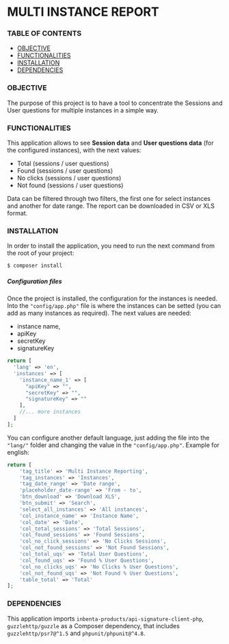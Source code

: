 # MULTI INSTANCE REPORT
 
### TABLE OF CONTENTS
* [OBJECTIVE](#objective)
* [FUNCTIONALITIES](#functionalities)
* [INSTALLATION](#installation)
* [DEPENDENCIES](#dependencies)
 
### OBJECTIVE
The purpose of this project is to have a tool to concentrate the Sessions and User questions for multiple instances in a simple way.
 
### FUNCTIONALITIES
This application allows to see **Session data** and **User questions data** (for the configured instances), with the next values:
* Total (sessions / user questions)
* Found (sessions / user questions)
* No clicks (sessions / user questions)
* Not found (sessions / user questions)
 
Data can be filtered through two filters, the first one for select instances and another for date range. The report can be downloaded in CSV or XLS format.
 
### INSTALLATION
In order to install the application, you need to run the next command from the root of your project:
```bash
$ composer install
```
##### Configuration files
Once the project is installed, the configuration for the instances is needed. Into the `"config/app.php"` file is where the instances can be setted (you can add as many instances as required). The next values are needed:

* instance name, 
* apiKey
* secretKey
* signatureKey

```php
return [
  'lang' => 'en',
  'instances' => [
    'instance_name_1' => [
      "apiKey" => "",
      "secretKey" => "",
      "signatureKey" => ""
    ],
    //... more instances
  ]
];
```

You can configure another default language, just adding the file into the `"lang/"` folder and changing the value in the `"config/app.php"`. Example for english:
```php
return [
    'tag_title' => 'Multi Instance Reporting',
    'tag_instances' => 'Instances',
    'tag_date_range' => 'Date range',
    'placeholder_date-range' => 'From - to',
    'btn_download' => 'Download XLS',
    'btn_submit' => 'Search',
    'select_all_instances' => 'All instances',
    'col_instance_name' => 'Instance Name',
    'col_date' => 'Date',
    'col_total_sessions' => 'Total Sessions',
    'col_found_sessions' => 'Found Sessions',
    'col_no_click_sessions' => 'No Clicks Sessions',
    'col_not_found_sessions' => 'Not Found Sessions',
    'col_total_uqs' => 'Total User Questions',
    'col_found_uqs' => 'Found % User Questions',
    'col_no_clicks_uqs' => 'No Clicks % User Questions',
    'col_not_found_uqs' => 'Not Found % User Questions',
    'table_total' => 'Total'
];
 ```
 
### DEPENDENCIES
This application imports `inbenta-products/api-signature-client-php`, `guzzlehttp/guzzle` as a Composer dependency, that includes `guzzlehttp/psr7@^1.5` and `phpunit/phpunit@^4.8`.